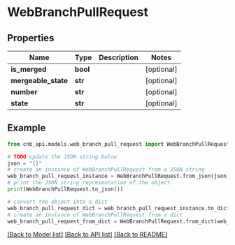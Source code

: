 # WebBranchPullRequest


## Properties

Name | Type | Description | Notes
------------ | ------------- | ------------- | -------------
**is_merged** | **bool** |  | [optional] 
**mergeable_state** | **str** |  | [optional] 
**number** | **str** |  | [optional] 
**state** | **str** |  | [optional] 

## Example

```python
from cnb_api.models.web_branch_pull_request import WebBranchPullRequest

# TODO update the JSON string below
json = "{}"
# create an instance of WebBranchPullRequest from a JSON string
web_branch_pull_request_instance = WebBranchPullRequest.from_json(json)
# print the JSON string representation of the object
print(WebBranchPullRequest.to_json())

# convert the object into a dict
web_branch_pull_request_dict = web_branch_pull_request_instance.to_dict()
# create an instance of WebBranchPullRequest from a dict
web_branch_pull_request_from_dict = WebBranchPullRequest.from_dict(web_branch_pull_request_dict)
```
[[Back to Model list]](../README.md#documentation-for-models) [[Back to API list]](../README.md#documentation-for-api-endpoints) [[Back to README]](../README.md)


